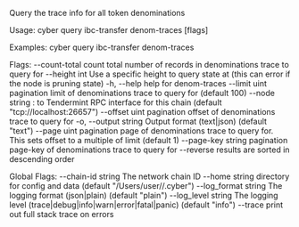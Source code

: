 Query the trace info for all token denominations

Usage:
  cyber query ibc-transfer denom-traces [flags]

Examples:
cyber query ibc-transfer denom-traces

Flags:
      --count-total       count total number of records in denominations trace to query for
      --height int        Use a specific height to query state at (this can error if the node is pruning state)
  -h, --help              help for denom-traces
      --limit uint        pagination limit of denominations trace to query for (default 100)
      --node string       <host>:<port> to Tendermint RPC interface for this chain (default "tcp://localhost:26657")
      --offset uint       pagination offset of denominations trace to query for
  -o, --output string     Output format (text|json) (default "text")
      --page uint         pagination page of denominations trace to query for. This sets offset to a multiple of limit (default 1)
      --page-key string   pagination page-key of denominations trace to query for
      --reverse           results are sorted in descending order

Global Flags:
      --chain-id string     The network chain ID
      --home string         directory for config and data (default "/Users/user//.cyber")
      --log_format string   The logging format (json|plain) (default "plain")
      --log_level string    The logging level (trace|debug|info|warn|error|fatal|panic) (default "info")
      --trace               print out full stack trace on errors
